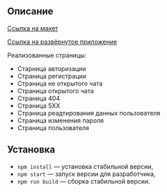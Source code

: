 



## Описание

[Ссылка на макет](https://www.figma.com/file/jF5fFFzgGOxQeB4CmKWTiE/Chat_external_link?type=design&node-id=0-1&mode=design&t=ILMgJ9UsOHfLikKK-0)

[Ссылка на развёрнутое приложение](https://deploy--gregarious-strudel-9f096f.netlify.app/)

Реализованные страницы:

- Старница авторизации
- Страница регистрации
- Страница не открытого чата
- Страница открытого чата
- Страница 404
- Страница 5ХХ
- Страница реадтирования данных пользователя
- Страница изменения пароля
- Страница пользователя

## Установка

- `npm install` — установка стабильной версии,
- `npm start` — запуск версии для разработчика,
- `npm run build` — сборка стабильной версии.



